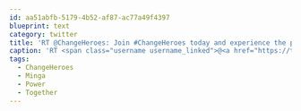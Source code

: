 ```yaml
---
id: aa51abfb-5179-4b52-af87-ac77a49f4397
blueprint: text
category: twitter
title: 'RT @ChangeHeroes: Join #ChangeHeroes today and experience the power of working together to change the world #Minga #Power #Together http://…'
caption: 'RT <span class="username username_linked">@<a href="https://twitter.com/ChangeHeroes" title="Change Heroes">ChangeHeroes</a></span>: Join <span class="hashtag hashtag_local">#<a href="http://tweettemp.darylchymko.ca/?tag=changeheroes">ChangeHeroes</a> today and experience the power of working together to change the world <span class="hashtag hashtag_local">#<a href="http://tweettemp.darylchymko.ca/?tag=minga">Minga</a> <span class="hashtag hashtag_local">#<a href="http://tweettemp.darylchymko.ca/?tag=power">Power</a> <span class="hashtag hashtag_local">#<a href="http://tweettemp.darylchymko.ca/?tag=together">Together</a> http://…'
tags:
  - ChangeHeroes
  - Minga
  - Power
  - Together
---
```

